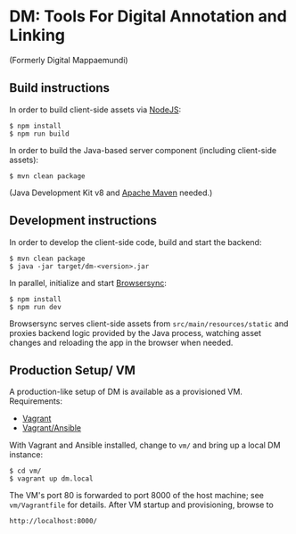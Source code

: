 DM: Tools For Digital Annotation and Linking
============================================
(Formerly Digital Mappaemundi)


Build instructions
------------------

In order to build client-side assets via [NodeJS](https://nodejs.org/):

    $ npm install
    $ npm run build

In order to build the Java-based server component (including client-side assets):

    $ mvn clean package

(Java Development Kit v8 and [Apache Maven](http://maven.apache.org/) needed.)

Development instructions
------------------------

In order to develop the client-side code, build and start the backend:

    $ mvn clean package
    $ java -jar target/dm-<version>.jar

In parallel, initialize and start [Browsersync](https://www.browsersync.io/):

    $ npm install
    $ npm run dev

Browsersync serves client-side assets from `src/main/resources/static` and
proxies backend logic provided by the Java process, watching asset changes
and reloading the app in the browser when needed.

Production Setup/ VM
--------------------

A production-like setup of DM is available as a provisioned VM. Requirements:

* [Vagrant](https://www.vagrantup.com/)
* [Vagrant/Ansible](https://www.vagrantup.com/docs/provisioning/ansible.html)

With Vagrant and Ansible installed, change to `vm/` and bring up a local DM
instance:

    $ cd vm/
    $ vagrant up dm.local

The VM's port 80 is forwarded to port 8000 of the host machine; see
`vm/Vagrantfile` for details. After VM startup and provisioning, browse to

    http://localhost:8000/
